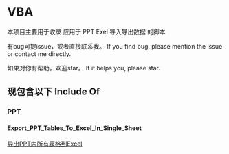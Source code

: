 # VBA
本项目主要用于收录 应用于 PPT Exel 导入导出数据 的脚本

有bug可提issue，或者直接联系我。
If you find bug, please mention the issue or contact me directly.

如果对你有帮助，欢迎star。
If it helps you, please star.

## 现包含以下 Include Of

### PPT
#### Export_PPT_Tables_To_Excel_In_Single_Sheet
[导出PPT内所有表格到Excel](/Export_PPT_Tables_To_Excel_In_Single_Sheet.vba)